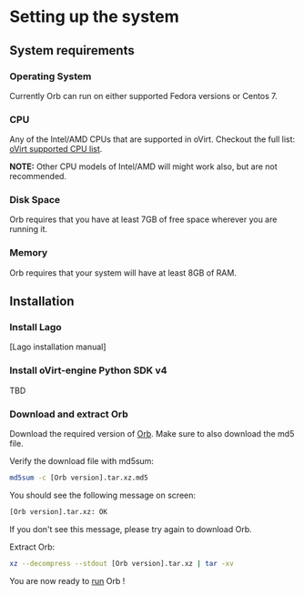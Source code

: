 # Setting up the system

## System requirements

### Operating System

Currently Orb can run on either supported Fedora versions or Centos 7.

### CPU

Any of the Intel/AMD CPUs that are supported in oVirt. Checkout the full list: [oVirt supported CPU list].

**NOTE:** Other CPU models of Intel/AMD will might work also, but
are not recommended.

### Disk Space

Orb requires that you have at least 7GB of free space wherever you
are running it.

### Memory

Orb requires that your system will have at least 8GB of RAM.

## Installation

### Install Lago

[Lago installation manual]

### Install oVirt-engine Python SDK v4

TBD

### Download and extract Orb

Download the required version of [Orb]. Make sure to also download the md5 file.

Verify the download file with md5sum:

```bash
md5sum -c [Orb version].tar.xz.md5
```

You should see the following message on screen:

```bash
[Orb version].tar.xz: OK
```

If you don't see this message, please try again to download Orb.

Extract Orb:

```bash
xz --decompress --stdout [Orb version].tar.xz | tar -xv
```

You are now ready to [run] Orb !

[Lago-Installation]: http://lago.readthedocs.io/en/latest/Installation.html
[Orb]: http://templates.ovirt.org/bundles/ovirt-demo-tool/
[run]: run.markdown
[oVirt supported CPU list]: https://www.ovirt.org/documentation/install-guide/chap-System_Requirements/#hypervisor-requirements
